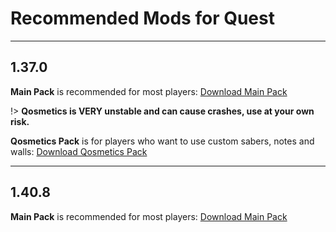 # Recommended Mods for Quest


* * *
## 1.37.0
**Main Pack** is recommended for most players: [Download Main Pack](/modPacks/mainModBundle.qmod ':ignore')   
 
!> **Qosmetics is VERY unstable and can cause crashes, use at your own risk.**   

**Qosmetics Pack** is for players who want to use custom sabers, notes and walls: [Download Qosmetics Pack](/modPacks/qosmeticsModBundle.qmod':ignore')
* * * 
## 1.40.8
**Main Pack** is recommended for most players: [Download Main Pack](/modPacks/1.40.8/mods.qmod ':ignore')   
